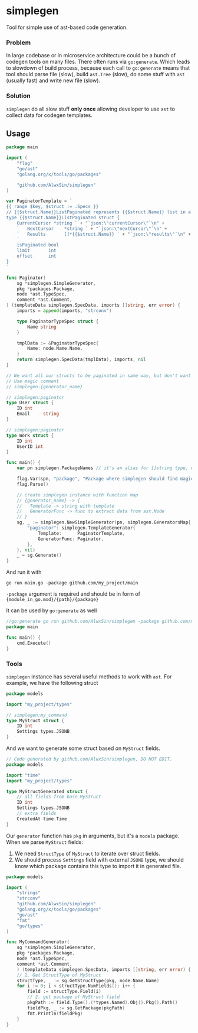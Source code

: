 # simplegen
Tool for simple use of ast-based code generation.

### Problem
In large codebase or in microservice architecture could be a bunch of codegen tools on many files. There often runs via `go:generate`.
Which leads to slowdown of build process, because each call to `go:generate` means that tool should parse file (slow), build `ast.Tree` (slow), do some stuff with `ast` (usually fast) and write new file (slow).

### Solution
`simplegen` do all slow stuff **only once** allowing developer to use `ast` to collect data for codegen templates.

## Usage
```go
package main

import (
    "flag"
    "go/ast"
    "golang.org/x/tools/go/packages"

    "github.com/AlwxSin/simplegen"
)

var PaginatorTemplate = `
{{ range $key, $struct := .Specs }}
// {{$struct.Name}}ListPaginated represents {{$struct.Name}} list in a pagination container.
type {{$struct.Name}}ListPaginated struct {
    CurrentCursor *string ` + "`json:\"currentCursor\"`\n" +
    `	NextCursor    *string ` + "`json:\"nextCursor\"`\n" +
    `	Results       []*{{$struct.Name}} ` + "`json:\"results\"`\n" +
    `
    isPaginated bool
    limit       int
    offset      int
}
`

func Paginator(
    sg *simplegen.SimpleGenerator,
    pkg *packages.Package,
    node *ast.TypeSpec,
    comment *ast.Comment,
) (templateData simplegen.SpecData, imports []string, err error) {
    imports = append(imports, "strconv")

    type PaginatorTypeSpec struct {
        Name string
    }

    tmplData := &PaginatorTypeSpec{
        Name: node.Name.Name,
    }
    return simplegen.SpecData(tmplData), imports, nil
}

// We want all our structs to be paginated in same way, but don't want to repeat boilerplate code for pagination.
// Use magic comment
// simplegen:{generator_name}

// simplegen:paginator
type User struct {
	ID int
    Email     string
}

// simplegen:paginator
type Work struct {
	ID int
	UserID int
}

func main() {
    var pn simplegen.PackageNames // it's an alias for []string type, need for multiple cli arguments

    flag.Var(&pn, "package", "Package where simplegen should find magic comments")
    flag.Parse()

	// create simplegen instance with function map
	// {generator_name} -> {
	//   Template -> string with template
	//   GeneratorFunc -> func to extract data from ast.Node
    // }
    sg, _ := simplegen.NewSimpleGenerator(pn, simplegen.GeneratorsMap{
        "paginator": simplegen.TemplateGenerator{
            Template:      PaginatorTemplate,
            GeneratorFunc: Paginator,
        },
    }, nil)
    _ = sg.Generate()
}
```
And run it with
```shell
go run main.go -package github.com/my_project/main
```
`-package` argument is required and should be in form of `{module_in_go.mod}/{path}/{package}`

It can be used by `go:generate` as well

```go
//go:generate go run github.com/AlwxSin/simplegen -package github.com/my_project/responses -package github.com/my_project/models
package main

func main() {
	cmd.Execute()
}
```


### Tools
`simplegen` instance has several useful methods to work with `ast`. For example, we have the following struct
```go
package models

import "my_project/types"

// simplegen:my_command
type MyStruct struct {
	ID int
	Settings types.JSONB
}
```
And we want to generate some struct based on `MyStruct` fields.
```go
// Code generated by github.com/AlwxSin/simplegen, DO NOT EDIT.
package models

import "time"
import "my_project/types"

type MyStructGenerated struct {
	// all fields from base MyStruct
	ID int
	Settings types.JSONB
	// extra fields
	CreatedAt time.Time
}
```
Our `generator` function has `pkg` in arguments, but it's a `models` package. 
When we parse `MyStruct` fields:
1. We need `StructType` of `MyStruct` to iterate over struct fields.
2. We should process `Settings` field with external `JSONB` type, we should know which package contains this type to import it in generated file.
```go
package models

import (
    "strings"
    "strconv"
    "github.com/AlwxSin/simplegen"
    "golang.org/x/tools/go/packages"
    "go/ast"
    "fmt"
    "go/types"
)

func MyCommandGenerator(
    sg *simplegen.SimpleGenerator,
    pkg *packages.Package,
    node *ast.TypeSpec,
    comment *ast.Comment,
    ) (templateData simplegen.SpecData, imports []string, err error) {
	// 1. Get StructType of MyStruct
	structType, _ := sg.GetStructType(pkg, node.Name.Name)
	for i := 0; i < structType.NumFields(); i++ {
		field := structType.Field(i)
		// 2. get package of MyStruct field
		pkgPath := field.Type().(*types.Named).Obj().Pkg().Path()
		fieldPkg, _ := sg.GetPackage(pkgPath)
		fmt.Println(fieldPkg)
	}
}
```
